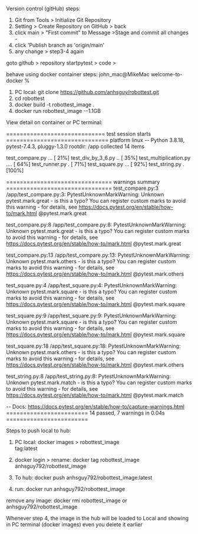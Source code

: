 Version control (gitHub) steps:
1. Git from Tools > Initialize Git Repository
2. Setting > Create Repository on GitHub > back
3. click main > "First commit" to Message >Stage and commit all changes -
4. click 'Publish branch as 'origin/main'
5. any change > step3-4 again

goto github > repository startpytest > code >

behave using docker container steps:
john_mac@MikeMac welcome-to-docker %
1. PC local: git clone https://github.com/anhsguy/robottest.git
2. cd robottest
3. docker build -t robottest_image .
4. docker run robottest_image --1.1GB

View detail on container or PC terminal: 

============================= test session starts ==============================
platform linux -- Python 3.8.18, pytest-7.4.3, pluggy-1.3.0
rootdir: /app
collected 14 items

test_compare.py ...                                                      [ 21%]
test_div_by_3_6.py ..                                                    [ 35%]
test_multiplication.py ....                                              [ 64%]
test_runner.py .                                                         [ 71%]
test_square.py ...                                                       [ 92%]
test_string.py .                                                         [100%]

=============================== warnings summary ===============================
test_compare.py:3
  /app/test_compare.py:3: PytestUnknownMarkWarning: Unknown pytest.mark.great - is this a typo?  You can register custom marks to avoid this warning - for details, see https://docs.pytest.org/en/stable/how-to/mark.html
    @pytest.mark.great

test_compare.py:8
  /app/test_compare.py:8: PytestUnknownMarkWarning: Unknown pytest.mark.great - is this a typo?  You can register custom marks to avoid this warning - for details, see https://docs.pytest.org/en/stable/how-to/mark.html
    @pytest.mark.great

test_compare.py:13
  /app/test_compare.py:13: PytestUnknownMarkWarning: Unknown pytest.mark.others - is this a typo?  You can register custom marks to avoid this warning - for details, see https://docs.pytest.org/en/stable/how-to/mark.html
    @pytest.mark.others

test_square.py:4
  /app/test_square.py:4: PytestUnknownMarkWarning: Unknown pytest.mark.square - is this a typo?  You can register custom marks to avoid this warning - for details, see https://docs.pytest.org/en/stable/how-to/mark.html
    @pytest.mark.square

test_square.py:9
  /app/test_square.py:9: PytestUnknownMarkWarning: Unknown pytest.mark.square - is this a typo?  You can register custom marks to avoid this warning - for details, see https://docs.pytest.org/en/stable/how-to/mark.html
    @pytest.mark.square

test_square.py:18
  /app/test_square.py:18: PytestUnknownMarkWarning: Unknown pytest.mark.others - is this a typo?  You can register custom marks to avoid this warning - for details, see https://docs.pytest.org/en/stable/how-to/mark.html
    @pytest.mark.others

test_string.py:8
  /app/test_string.py:8: PytestUnknownMarkWarning: Unknown pytest.mark.match - is this a typo?  You can register custom marks to avoid this warning - for details, see https://docs.pytest.org/en/stable/how-to/mark.html
    @pytest.mark.match

-- Docs: https://docs.pytest.org/en/stable/how-to/capture-warnings.html
======================== 14 passed, 7 warnings in 0.04s ========================

Steps to push local to hub:

1. PC local: docker images > robottest_image  
   tag:latest

2. docker login > rename: docker tag robottest_image anhsguy792/robottest_image

3. To hub: docker push anhsguy792/robottest_image:latest

4. run: docker run anhsguy792/robottest_image

remove any image: docker rmi robottest_image or anhsguy792/robottest_image

Whenever step 4, the image in the hub will be loaded to Local and showing in PC terminal (docker images) even you delete it earlier

